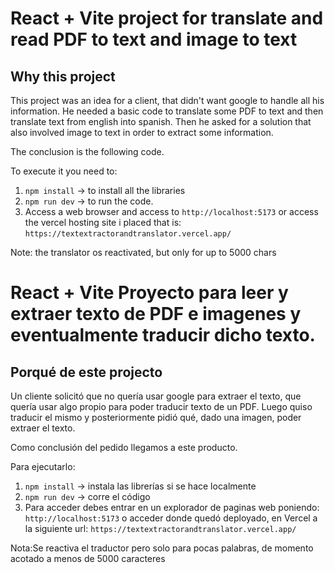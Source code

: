 # React + Vite  project for translate and read PDF to text and image to text

## Why this project
This project was an idea for a client, that didn't want google to handle all his information. He needed a basic code to translate some PDF to text and then translate text  from english into spanish.
Then he asked for a solution that also involved image to text in order to extract some information.

The conclusion is the following code.

To execute it you need to:
1. `npm install` -> to install all the libraries
2. `npm run dev` -> to run the code.
3. Access a web browser and access to `http://localhost:5173` or access the vercel hosting site i placed that is: `https://textextractorandtranslator.vercel.app/`

Note: the translator os reactivated, but only for up to 5000 chars

# React + Vite Proyecto para leer y extraer texto de PDF e imagenes y eventualmente traducir dicho texto.

## Porqué de este projecto
Un cliente solicitó que no quería usar google para extraer el texto, que quería usar algo propio para poder traducir texto de un PDF. Luego quiso traducir el mismo y posteriormente pidió qué, dado una imagen, poder extraer el texto.

Como conclusión del pedido llegamos a este producto.

Para ejecutarlo:
1. `npm install` -> instala las librerías si se hace localmente
2. `npm run dev` -> corre el código
3. Para acceder debes entrar en un explorador de paginas web poniendo: `http://localhost:5173` o acceder donde quedó deployado, en Vercel a la siguiente url: `https://textextractorandtranslator.vercel.app/`

Nota:Se reactiva el traductor pero solo para pocas palabras, de momento acotado a menos de 5000 caracteres